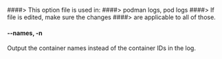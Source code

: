 ####> This option file is used in:
####> podman logs, pod logs
####> If file is edited, make sure the changes
####> are applicable to all of those.

#### **--names**, **-n**

Output the container names instead of the container IDs in the log.

